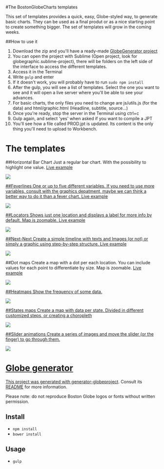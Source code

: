 #The BostonGlobeCharts templates

This set of templates provides a quick, easy, Globe-styled way, to generate basic charts. They can be used as a final produt or as a nice starting point to create something bigger. The set of templates will grow in the coming weeks.

##How to use it

1. Download the zip and you'll have a ready-made <a href="https://github.com/BostonGlobe/generator-globeproject">GlobeGenerator project</a>
2. You can open the project with Sublime (Open project, look for globegraphic.sublime-project), there will be folders on the left side of the interface to access the different templates.
3. Access it in the Terminal
4. Write `gulp` and enter
5. If it doesn't work, you will probably have to run `sudo npm install`
6. After the gulp, you will see a list of templates. Select the one you want to see and it will open a live server where you'll be able to see your advances.
7. For basic charts, the only files you need to change are js/utils.js (for the data) and html/graphic.html (Headline, subtitle, source...)
8. Once you're ready, stop the server in the Terminal using ctrl+c
9. Gulp again, and select 'yes' when asked if you want to compile a JPT
10. You'll see how a file called PROD.jpt is updated. Its content is the only thing you'll need to upload to Workbench.

# The templates

##Horizontal Bar Chart
Just a regular bar chart. With the  possibility to highlight one value.
<a href="http://www.bostonglobe.com/lifestyle/health-wellness/2014/10/22/pew-worry-about-ebola-outbreak-growing/nuUbVnlcKsTWnF0VOcUxmM/story.html">Live example</div>

<img src="https://cloud.githubusercontent.com/assets/2955186/4780725/24b5e498-5c75-11e4-9689-fb3db58114e8.png">

##Feverlines
One or up to five different variables. If you need to use more variables, consult with the graphics depatment, maybe we can think a better way to do it than a fever chart.
<a href="http://www.bostonglobe.com/metro/2014/10/23/baker-pulling-away-from-coakley-new-poll/t1UAIVNm4FWE9i31bf6YTM/story.html">Live example</div>

<img src="https://cloud.githubusercontent.com/assets/2955186/4780728/24bd4fe4-5c75-11e4-8aca-18e8fb0e442c.png">

##Locators
Shows just one location and displays a label for more info by default. Map is zoomable.
<a href="http://www.bostonglobe.com/news/nation/2014/10/24/shooting-reported-high-school-north-seattle/FXh3xUkx4YCoyjYL6G0QxJ/story.html">Live example</div>

<img src="https://cloud.githubusercontent.com/assets/2955186/4780726/24b7ea04-5c75-11e4-84e7-04de34743c46.png">

##Next-Next
Create a simple timeline with texts and  Images (or not) or simply a graphic using step-by-step structure. <a href="http://prdedit.bostonglobe.com/metro/2014/10/27/state-police-warn-southbridge-man-allegedly-national-crime-spree-may-returning-mass/yuzauYCymE3Z6aqzS1lSGI/story.html">Live example</a>

<img src="https://cloud.githubusercontent.com/assets/2955186/4780723/24b39706-5c75-11e4-92f1-7d338698de13.png">

##Dot maps
Create a map with a dot per each location. You can include values for each point to differentiate by size. Map is zoomable.
<a href="http://www.bostonglobe.com/business/2014/10/24/massachusetts-most-expensive-homes-for-sale/Vf99hcnRbD1OYmwIbUE4kI/story.html">Live example</div>

<img src="https://cloud.githubusercontent.com/assets/2955186/4780727/24bcb962-5c75-11e4-82f5-1f400c48ac4a.png">

##Heatmaps
Show the frequency of some data.

<img src="https://cloud.githubusercontent.com/assets/2955186/4780722/24b08f66-5c75-11e4-9cda-9dbfc5bc7446.png">

##States maps
Create a map with data per state. Divided in different customized steps, or creating a choropleth

<img src="https://cloud.githubusercontent.com/assets/2955186/4780724/24b40eca-5c75-11e4-9eca-1e35dedd7525.png">

##Slider animations
Create a series of images and move the slider (or the finger) to go through them.

<img src="https://cloud.githubusercontent.com/assets/2955186/4780721/24b03c46-5c75-11e4-976b-81715e3a6dd0.png">

# Globe generator

This project was generated with [generator-globeproject](https://github.com/BostonGlobe/generator-globeproject). Consult its [README](https://github.com/BostonGlobe/generator-globeproject) for more information.

Please note: do not reproduce Boston Globe logos or fonts without written permission.

## Install

- `npm install`
- `bower install`

## Usage

- `gulp`
